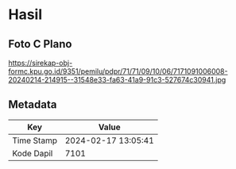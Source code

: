 # Hasil

## Foto C Plano

https://sirekap-obj-formc.kpu.go.id/9351/pemilu/pdpr/71/71/09/10/06/7171091006008-20240214-214915--31548e33-fa63-41a9-91c3-527674c30941.jpg


## Metadata

| Key        | Value               |
| ---------- | ------------------- |
| Time Stamp | 2024-02-17 13:05:41 |
| Kode Dapil | 7101                |



